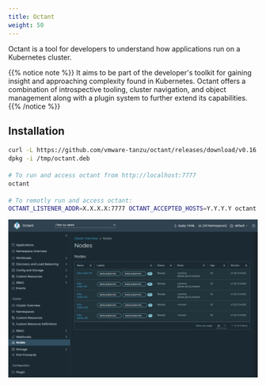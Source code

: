```yaml
---
title: Octant
weight: 50
---
```


Octant is a tool for developers to understand how applications run on a
Kubernetes cluster.

{{% notice note %}}
It aims to be part of the developer's toolkit for gaining insight and approaching complexity found in Kubernetes. Octant offers a combination of introspective tooling, cluster navigation, and object management along with a plugin system to further extend its capabilities.
{{% /notice %}}

## Installation

```bash
curl -L https://github.com/vmware-tanzu/octant/releases/download/v0.16.3/octant_0.16.3_Linux-64bit.deb > /tmp/octant.deb
dpkg -i /tmp/octant.deb

# To run and access octant from http://localhost:7777
octant

# To remotly run and access octant:
OCTANT_LISTENER_ADDR=X.X.X.X:7777 OCTANT_ACCEPTED_HOSTS=Y.Y.Y.Y octant --disable-open-browser
```

![Example of Octant UI](/images/powerfull-client/octant.png)